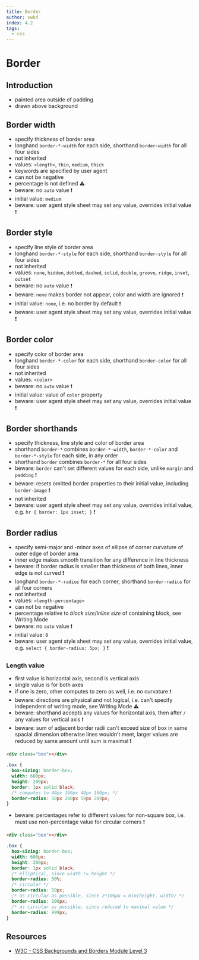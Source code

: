 ```yaml
---
title: Border
author: vwkd
index: 4.2
tags:
  - css
---
```

# Border



## Introduction

- painted area outside of padding
- drawn above background



## Border width

- specify thickness of border area
- longhand `border-*-width` for each side, shorthand `border-width` for all four sides
- not inherited
- values: `<length>`, `thin`, `medium`, `thick`
- keywords are specified by user agent
- can not be negative
- percentage is not defined ⚠️
- beware: no `auto` value ❗️
- initial value: `medium`
- beware: user agent style sheet may set any value, overrides initial value ❗️



## Border style

- specify line style of border area
- longhand `border-*-style` for each side, shorthand `border-style` for all four sides
- not inherited
- values: `none`, `hidden`, `dotted`, `dashed`, `solid`, `double`, `groove`, `ridge`, `inset`, `outset`
- beware: no `auto` value ❗️
- beware: `none` makes border not appear, color and width are ignored ❗️
- initial value: `none`, i.e. no border by default ❗️
- beware: user agent style sheet may set any value, overrides initial value ❗️



## Border color

- specify color of border area
- longhand `border-*-color` for each side, shorthand `border-color` for all four sides
- not inherited
- values: `<color>`
- beware: no `auto` value ❗️
- initial value: value of `color` property
- beware: user agent style sheet may set any value, overrides initial value ❗️



## Border shorthands

- specify thickness, line style and color of border area
- shorthand `border-*` combines `border-*-width`, `border-*-color` and `border-*-style` for each side, in any order
- shorthand `border` combines `border-*` for all four sides
- beware: `border` can't set different values for each side, unlike `margin` and `padding` ❗️
- beware: resets omitted border properties to their initial value, including `border-image` ❗️
- not inherited
- beware: user agent style sheet may set any value, overrides initial value, e.g. `hr { border: 1px inset; }` ❗️



## Border radius

- specify semi-major and -minor axes of ellipse of corner curvature of outer edge of border area
- inner edge makes smooth transition for any difference in line thickness
- beware: if border radius is smaller than thickness of both lines, inner edge is not curved ❗️
- longhand `border-*-radius` for each corner, shorthand `border-radius` for all four corners
- not inherited
- values: `<length-percentage>`
- can not be negative
- percentage relative to _block size_/_inline size_ of containing block, see Writing Mode
- beware: no `auto` value ❗️
- initial value: `0`
- beware: user agent style sheet may set any value, overrides initial value, e.g. `select { border-radius: 5px; }` ❗️

### Length value

- first value is horizontal axis, second is vertical axis
- single value is for both axes
- if one is zero, other computes to zero as well, i.e. no curvature ❗️
- beware: directions are physical and not logical, i.e. can't specify independent of writing mode, see Writing Mode ⚠️
- beware: shorthand accepts any values for horizontal axis, then after `/` any values for vertical axis ❗️
- beware: sum of adjacent border radii can't exceed size of box in same spacial dimension otherwise lines wouldn't meet, larger values are reduced by same amount until sum is maximal ❗️

```html
<div class="box"></div>
```

```css
.box {
  box-sizing: border-box;
  width: 600px;
  height: 200px;
  border: 1px solid black;
  /* computes to 40px 160px 40px 160px; */
  border-radius: 50px 200px 50px 200px;
}
```

- beware: percentages refer to different values for non-square box, i.e. must use non-percentage value for circular corners ❗️

```html
<div class="box"></div>
```

```css
.box {
  box-sizing: border-box;
  width: 600px;
  height: 200px;
  border: 1px solid black;
  /* elliptical, since width != height */
  border-radius: 50%;
  /* circular */
  border-radius: 50px;
  /* as circular as possible, since 2*100px = min(height, width) */
  border-radius: 100px;
  /* as circular as possible, since reduced to maximal value */
  border-radius: 999px;
}
```



## Resources

- [W3C - CSS Backgrounds and Borders Module Level 3](https://www.w3.org/TR/css-backgrounds-3/)